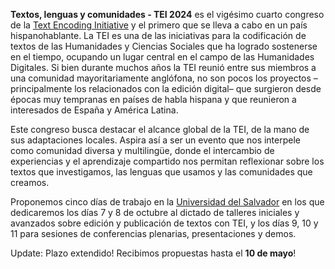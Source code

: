 **Textos, lenguas y comunidades - TEI 2024** es el vigésimo cuarto congreso de la [Text Encoding Initiative](https://tei-c.org/) y el primero que se lleva a cabo en un país hispanohablante. La TEI es una de las iniciativas para la codificación de textos de las Humanidades y Ciencias Sociales que ha logrado sostenerse en el tiempo, ocupando un lugar central en el campo de las Humanidades Digitales. Si bien durante muchos años la TEI reunió entre sus miembros a una comunidad mayoritariamente anglófona, no son pocos los proyectos –principalmente los relacionados con la edición digital– que surgieron desde épocas muy tempranas en países de habla hispana y que reunieron a interesados de España y América Latina. 

Este congreso busca destacar el alcance global de la TEI, de la mano de sus adaptaciones locales. Aspira así a ser un evento que nos interpele como comunidad diversa y multilingüe, donde el intercambio de experiencias y el aprendizaje compartido nos permitan reflexionar sobre los textos que investigamos, las lenguas que usamos y las comunidades que creamos.

Proponemos cinco días de trabajo en la [Universidad del Salvador](https://www.google.com/maps/place/Universidad+del+Salvador+-+Rectorado/@-34.6013439,-58.3941206,17z/data=!3m1!4b1!4m6!3m5!1s0x95bccbbceb753a91:0xe6208305d17821e1!8m2!3d-34.6013439!4d-58.3915457!16zL20vMDkwbV92?authuser=6&entry=ttu) en los que dedicaremos los días 7 y 8 de octubre al dictado de talleres iniciales y avanzados sobre edición y publicación de textos con TEI, y los días 9, 10 y 11 para sesiones de conferencias plenarias, presentaciones y demos. 

Update: Plazo extendido! Recibimos propuestas hasta el **10 de mayo**!

<!-- El call for papers abre en **febrero de 2024**. -->